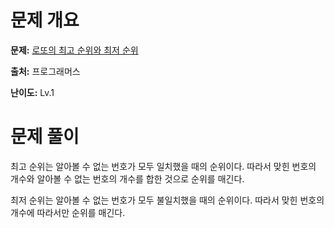# 문제 개요

**문제:** [로또의 최고 순위와 최저 순위](https://school.programmers.co.kr/learn/courses/30/lessons/77484)

**출처:** 프로그래머스

**난이도:** Lv.1

# 문제 풀이

최고 순위는 알아볼 수 없는 번호가 모두 일치했을 때의 순위이다. 따라서 맞힌 번호의 개수와 알아볼 수 없는 번호의 개수를 합한 것으로 순위를 매긴다.

최저 순위는 알아볼 수 없는 번호가 모두 불일치했을 때의 순위이다. 따라서 맞힌 번호의 개수에 따라서만 순위를 매긴다.
